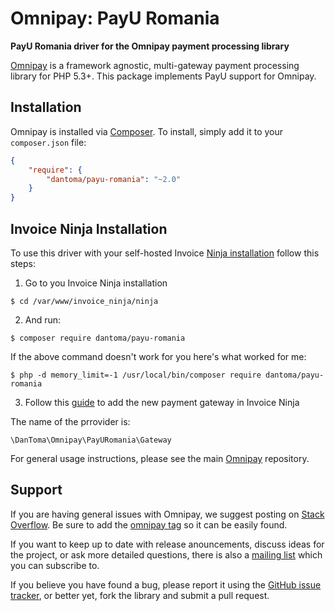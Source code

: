 # Omnipay: PayU Romania

**PayU Romania driver for the Omnipay payment processing library**

[Omnipay](https://github.com/thephpleague/omnipay) is a framework agnostic, multi-gateway payment
processing library for PHP 5.3+. This package implements PayU support for Omnipay.

## Installation

Omnipay is installed via [Composer](http://getcomposer.org/). To install, simply add it
to your `composer.json` file:

```json
{
    "require": {
        "dantoma/payu-romania": "~2.0"
    }
}
```

## Invoice Ninja Installation

To use this driver with your self-hosted Invoice [Ninja installation](http://www.invoiceninja.org) follow this steps:

1. Go to you Invoice Ninja installation

```
$ cd /var/www/invoice_ninja/ninja
```

2. And run:

```
$ composer require dantoma/payu-romania
```

If the above command doesn't work for you here's what worked for me:

```
$ php -d memory_limit=-1 /usr/local/bin/composer require dantoma/payu-romania
```

3. Follow this [guide](https://invoice-ninja.readthedocs.io/en/latest/configure.html#omnipay) to add the new payment gateway in Invoice Ninja

The name of the prrovider is:

```
\DanToma\Omnipay\PayURomania\Gateway 
```


For general usage instructions, please see the main [Omnipay](https://github.com/thephpleague/omnipay)
repository.

## Support

If you are having general issues with Omnipay, we suggest posting on
[Stack Overflow](http://stackoverflow.com/). Be sure to add the
[omnipay tag](http://stackoverflow.com/questions/tagged/omnipay) so it can be easily found.

If you want to keep up to date with release anouncements, discuss ideas for the project,
or ask more detailed questions, there is also a [mailing list](https://groups.google.com/forum/#!forum/omnipay) which
you can subscribe to.

If you believe you have found a bug, please report it using the [GitHub issue tracker](https://github.com/efesaid/omnipay-payu/issues),
or better yet, fork the library and submit a pull request.
